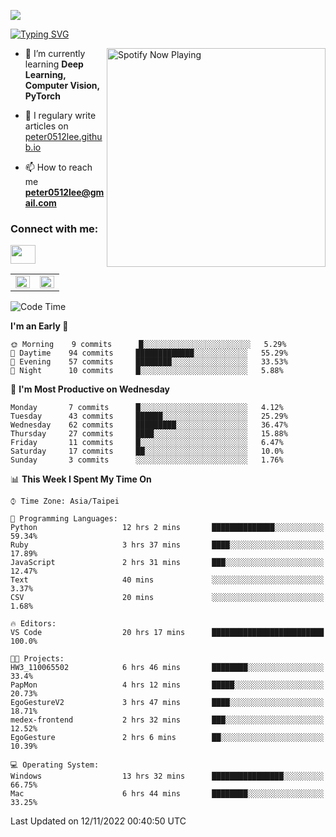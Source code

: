 ![](https://komarev.com/ghpvc/?username=peter0512lee&color=ff69b4)

[![Typing SVG](https://readme-typing-svg.herokuapp.com?color=F742BA&size=22&lines=Hi!+I'm+JYL)](https://git.io/typing-svg)

[<img src="https://spotify-now-playing.peter0512lee.vercel.app/api/spotify-playing" alt="Spotify Now Playing" width="350" align="right" />](https://open.spotify.com/user/21iyoswqgnkoe7peuesmqnhgy)

- 🌱 I’m currently learning **Deep Learning, Computer Vision, PyTorch**

- 📝 I regulary write articles on [peter0512lee.github.io](https://peter0512lee.github.io/)

- 📫 How to reach me **peter0512lee@gmail.com**

<h3 align="left">Connect with me:</h3>
<p align="left">
<a href="https://linkedin.com/in/jie-ying-li-b43a1416b" target="blank"><img align="center" src="https://raw.githubusercontent.com/rahuldkjain/github-profile-readme-generator/master/src/images/icons/Social/linked-in-alt.svg" height="30" width="40" /></a>
<!-- <a href="https://fb.com/peter0512lee" target="blank"><img align="center" src="https://raw.githubusercontent.com/rahuldkjain/github-profile-readme-generator/master/src/images/icons/Social/facebook.svg" alt="peter0512lee" height="30" width="40" /></a> -->
<!-- <a href="https://instagram.com/etiquette_ying" target="blank"><img align="center" src="https://raw.githubusercontent.com/rahuldkjain/github-profile-readme-generator/master/src/images/icons/Social/instagram.svg" alt="etiquette_ying" height="30" width="40" /></a> -->
<!-- <a href="https://medium.com/@peter0512lee" target="blank"><img align="center" src="https://raw.githubusercontent.com/rahuldkjain/github-profile-readme-generator/master/src/images/icons/Social/medium.svg" alt="@peter0512lee" height="30" width="40" /></a> -->
</p>

<table><tr><td valign="top" width="50%">

<img src="https://github-readme-stats.vercel.app/api?username=peter0512lee&hide_border=true&show_icons=true&locale=en" align="left" style="width: 100%" />

</td><td valign="top" width="50%">

<img src="https://github-readme-stats.vercel.app/api/top-langs?username=peter0512lee&hide_border=true&show_icons=true&locale=en&layout=compact" align="left" style="width: 100%" />

</td></tr></table>  

<!--START_SECTION:waka-->
![Code Time](http://img.shields.io/badge/Code%20Time-882%20hrs%204%20mins-blue)

**I'm an Early 🐤** 

```text
🌞 Morning    9 commits      █░░░░░░░░░░░░░░░░░░░░░░░░   5.29% 
🌆 Daytime    94 commits     █████████████░░░░░░░░░░░░   55.29% 
🌃 Evening    57 commits     ████████░░░░░░░░░░░░░░░░░   33.53% 
🌙 Night      10 commits     █░░░░░░░░░░░░░░░░░░░░░░░░   5.88%

```
📅 **I'm Most Productive on Wednesday** 

```text
Monday       7 commits      █░░░░░░░░░░░░░░░░░░░░░░░░   4.12% 
Tuesday      43 commits     ██████░░░░░░░░░░░░░░░░░░░   25.29% 
Wednesday    62 commits     █████████░░░░░░░░░░░░░░░░   36.47% 
Thursday     27 commits     ████░░░░░░░░░░░░░░░░░░░░░   15.88% 
Friday       11 commits     █░░░░░░░░░░░░░░░░░░░░░░░░   6.47% 
Saturday     17 commits     ██░░░░░░░░░░░░░░░░░░░░░░░   10.0% 
Sunday       3 commits      ░░░░░░░░░░░░░░░░░░░░░░░░░   1.76%

```


📊 **This Week I Spent My Time On** 

```text
⌚︎ Time Zone: Asia/Taipei

💬 Programming Languages: 
Python                   12 hrs 2 mins       ██████████████░░░░░░░░░░░   59.34% 
Ruby                     3 hrs 37 mins       ████░░░░░░░░░░░░░░░░░░░░░   17.89% 
JavaScript               2 hrs 31 mins       ███░░░░░░░░░░░░░░░░░░░░░░   12.47% 
Text                     40 mins             ░░░░░░░░░░░░░░░░░░░░░░░░░   3.37% 
CSV                      20 mins             ░░░░░░░░░░░░░░░░░░░░░░░░░   1.68%

🔥 Editors: 
VS Code                  20 hrs 17 mins      █████████████████████████   100.0%

🐱‍💻 Projects: 
HW3_110065502            6 hrs 46 mins       ████████░░░░░░░░░░░░░░░░░   33.4% 
PapMon                   4 hrs 12 mins       █████░░░░░░░░░░░░░░░░░░░░   20.73% 
EgoGestureV2             3 hrs 47 mins       ████░░░░░░░░░░░░░░░░░░░░░   18.71% 
medex-frontend           2 hrs 32 mins       ███░░░░░░░░░░░░░░░░░░░░░░   12.52% 
EgoGesture               2 hrs 6 mins        ██░░░░░░░░░░░░░░░░░░░░░░░   10.39%

💻 Operating System: 
Windows                  13 hrs 32 mins      ████████████████░░░░░░░░░   66.75% 
Mac                      6 hrs 44 mins       ████████░░░░░░░░░░░░░░░░░   33.25%

```


 Last Updated on 12/11/2022 00:40:50 UTC
<!--END_SECTION:waka-->


<!--
**peter0512lee/peter0512lee** is a ✨ _special_ ✨ repository because its `README.md` (this file) appears on your GitHub profile.


